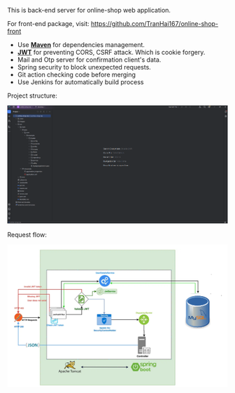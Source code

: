 This is back-end server for online-shop web application.

For front-end package, visit: https://github.com/TranHai167/online-shop-front  

* Use **[Maven](maven.md)** for dependencies management.
* **[JWT](jwt.md)** for preventing CORS, CSRF attack. Which is cookie forgery. 
* Mail and Otp server for confirmation client's data.
* Spring security to block unexpected requests.
* Git action checking code before merging
* Use Jenkins for automatically build process

Project structure: 

![Project structure](/images/pj_structure.png)

Request flow:

![Project structure](/images/request_direction.png)

